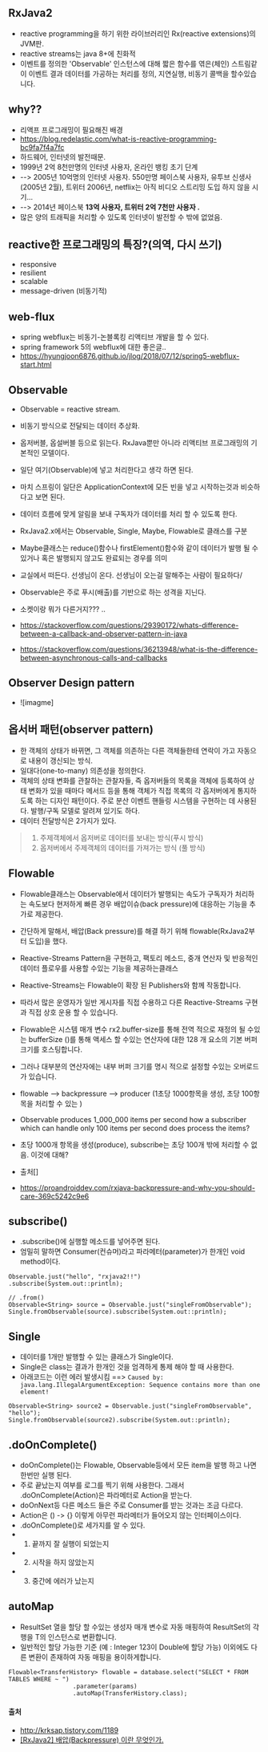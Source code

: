 ## RxJava2
- reactive programming을 하기 위한 라이브러리인 Rx(reactive extensions)의 JVM판.
- reactive streams는 java 8+에 친화적
- 이벤트를 정의한 'Observable' 인스턴스에 대해 짧은 함수를 엮은(체인) 스트림같이 이벤트 결과 데이터를 가공하는 처리를 정의, 지연실행, 비동기 콜백을 할수있습니다.

## why??
- 리액프 프로그래밍이 필요해진 배경
- https://blog.redelastic.com/what-is-reactive-programming-bc9fa7f4a7fc
- 하드웨어, 인터넷의 발전때문.
- 1999년 2억 8천만명의 인터넷 사용자, 온라인 뱅킹 초기 단계   
- --> 2005년 10억명의 인터넷 사용자. 550만명 페이스북 사용자, 유투브 신생사(2005년 2월), 트위터 2006년, netflix는 아직 비디오 스트리밍 도입 하지 않을 시기...
- --> 2014년 페이스북 **13억 사용자, 트위터 2억 7천만 사용자 .**
- 많은 양의 트래픽을 처리할 수 있도록 인터넷이 발전할 수 밖에 없었음.
 
## reactive한 프로그래밍의 특징?(의역, 다시 쓰기)
- responsive
- resilient
- scalable
- message-driven (비동기적)

## web-flux
- spring webflux는 비동기-논블록킹 리액티브 개발을 할 수 있다. 
- spring framework 5의 webflux에 대한 좋은글..
- https://hyungjoon6876.github.io/jlog/2018/07/12/spring5-webflux-start.html


## Observable
- Observable = reactive stream.  
- 비동기 방식으로 전달되는 데이터 추상화.
- 옵저버블, 옵설버블 등으로 읽는다. RxJava뿐만 아니라 리액티브 프로그래밍의 기본적인 모델이다. 
- 일단 여기(Observable)에 넣고 처리한다고 생각 하면 된다. 
- 마치 스프링이 일단은 ApplicationContext에 모든 빈을 넣고 시작하는것과 비슷하다고 보면 된다.
- 데이터 흐름에 맞게 알림을 보내 구독자가 데이터를 처리 할 수 있도록 한다.
- RxJava2.x에서는 Observable, Single, Maybe, Flowable로 클래스를 구분
- Maybe클래스는 reduce()함수나 firstElement()함수와 같이 데이터가 발행 될 수 있거나 혹은 발행되지 않고도 완료되는 경우를 의미
- 교실에서 떠든다. 선생님이 온다. 선생님이 오는걸 말해주는 사람이 필요하다/
- Observable은 주로 푸시(배출)를 기반으로 하는 성격을 지닌다.


- 소켓이랑 뭐가 다른거지??? ..
- https://stackoverflow.com/questions/29390172/whats-difference-between-a-callback-and-observer-pattern-in-java
- https://stackoverflow.com/questions/36213948/what-is-the-difference-between-asynchronous-calls-and-callbacks

## Observer Design pattern   
- ![imagme]
  
## 옵서버 패턴(observer pattern)  
- 한 객체의 상태가 바뀌면, 그 객체를 의존하는 다른 객체들한테 연락이 가고 자동으로 내용이 갱신되는 방식.
- 일대다(one-to-many) 의존성을 정의한다. 
- 객체의 상태 변화를 관찰하는 관찰자들, 즉 옵저버들의 목록을 객체에 등록하여 상태 변화가 있을 때마다 메서드 등을 통해 객체가 직접 목록의 각 옵저버에게 통지하도록 하는 디자인 패턴이다. 주로 분산 이벤트 핸들링 시스템을 구현하는 데 사용된다. 발행/구독 모델로 알려져 있기도 하다.
- 데이터 전달방식은 2가지가 있다.    
  
>  1. 주제객체에서 옵저버로 데이터를 보내는 방식(푸시 방식)  
>  2. 옵저버에서 주제객체의 데이터를 가져가는 방식 (풀 방식)

## Flowable
- Flowable클래스는 Observable에서 데이터가 발행되는 속도가 구독자가 처리하는 속도보다 현저하게 빠른 경우 배압이슈(back pressure)에 대응하는 기능을 추가로 제공한다.
- 간단하게 말해서, 배압(Back pressure)를 해결 하기 위해 flowable(RxJava2부터 도입)을 했다. 
- Reactive-Streams Pattern을 구현하고, 팩토리 메소드, 중개 연산자 및 반응적인 데이터 플로우를 사용할 수있는 기능을 제공하는클래스
- Reactive-Streams는 Flowable이 확장 된 Publishers와 함께 작동합니다. 
- 따라서 많은 운영자가 일반 게시자를 직접 수용하고 다른 Reactive-Streams 구현과 직접 상호 운용 할 수 있습니다.
- Flowable은 시스템 매개 변수 rx2.buffer-size를 통해 전역 적으로 재정의 될 수있는 bufferSize ()를 통해 액세스 할 수있는 연산자에 대한 128 개 요소의 기본 버퍼 크기를 호스팅합니다. 
- 그러나 대부분의 연산자에는 내부 버퍼 크기를 명시 적으로 설정할 수있는 오버로드가 있습니다.

- flowable  --> backpressure --> producer (1초당 1000항목을 생성, 초당 100항목을 처리할 수 있는 )
- Observable produces 1_000_000 items per second how a subscriber which can handle only 100 items per second does process the items? 
- 초당 1000개 항목을 생성(produce), subscribe는 초당 100개 밖에 처리할 수 없음. 이것에 대해?
- 출처[]
- https://proandroiddev.com/rxjava-backpressure-and-why-you-should-care-369c5242c9e6


## subscribe()
- .subscribe()에 실행할 메소드를 넣어주면 된다. 
- 엄밀히 말하면 Consumer(컨슈머)라고 파라메터(parameter)가 한개인 void method이다.  
  
```
Observable.just("hello", "rxjava2!!")
.subscribe(System.out::println);

// .from()
Observable<String> source = Observable.just("singleFromObservable");
Single.fromObservable(source).subscribe(System.out::println);

```
  
## Single  
- 데이터를 1개만 발행할 수 있는 클래스가 Single이다.
- Single은 class는 결과가 한개인 것을 엄격하게 통제 해야 할 때 사용한다.
- 아래코드는 이런 에러 발생시킴 ==> `Caused by: java.lang.IllegalArgumentException: Sequence contains more than one element!`
  
```  
Observable<String> source2 = Observable.just("singleFromObservable", "hello");
Single.fromObservable(source2).subscribe(System.out::println);  

```

## .doOnComplete()
- doOnComplete()는 Flowable, Observable등에서 모든 item을 발행 하고 나면 한번만 실행 된다.
- 주로 끝났는지 여부를 로그를 찍기 위해 사용한다. 그래서 .doOnComplete(Action)은 파라메터로 Action을 받는다.
- doOnNext등 다른 메소드 들은 주로 Consumer를 받는 것과는 조금 다르다.
- Action은 () -> {} 이렇게 아무런 파라메터가 들어오지 않는 인터페이스이다.
-  .doOnComplete()로 세가지를 알 수 있다.
- 1. 끝까지 잘 실행이 되었는지 
- 2. 시작을 하지 않았는지 
- 3. 중간에 에러가 났는지

## autoMap
- ResultSet 열을 할당 할 수있는 생성자 매개 변수로 자동 매핑하여 ResultSet의 각 행을 T의 인스턴스로 변환합니다. 
- 일반적인 할당 가능한 기준 (예 : Integer 123이 Double에 할당 가능) 이외에도 다른 변환이 존재하여 자동 매핑을 용이하게합니다.

```
Flowable<TransferHistory> flowable = database.select("SELECT * FROM TABLES WHERE ~ ")
                  .parameter(params)
                  .autoMap(TransferHistory.class);
```



#### 출처
- http://krksap.tistory.com/1189
- [[RxJava2] 배압(Backpressure) 이란 무엇인가.](http://javaexpert.tistory.com/809)
